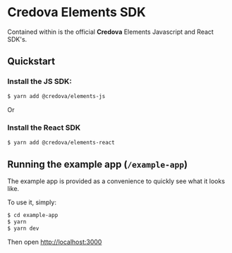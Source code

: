 # Credova Elements SDK

Contained within is the official **Credova** Elements Javascript and React SDK's.

## Quickstart

### Install the JS SDK:

```bash
$ yarn add @credova/elements-js
```

Or

### Install the React SDK

```bash
$ yarn add @credova/elements-react
```

## Running the example app (`/example-app`)

The example app is provided as a convenience to quickly see what it looks like.

To use it, simply:

```bash
$ cd example-app
$ yarn
$ yarn dev
```

Then open [http://localhost:3000](http://localhost:3000)
